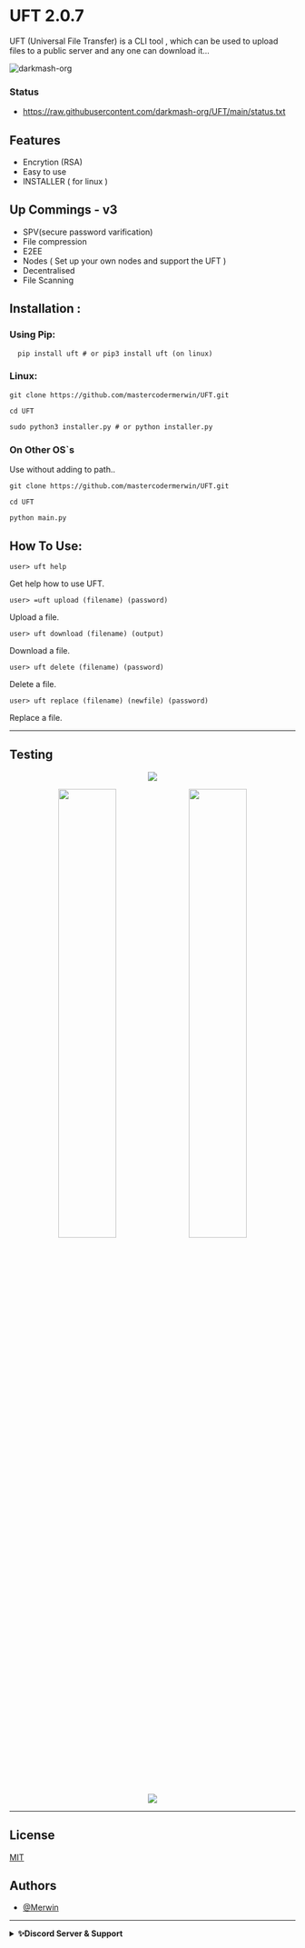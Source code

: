 # UFT 2.0.7
  

UFT (Universal File Transfer) is a CLI tool , which can  be used to upload files to a public server and any one can download it...
<p float="left">
 <img src="https://komarev.com/ghpvc/?username=merwin-UFT&label=Project%20Views-Github&color=0e75b6&style=flat" alt="darkmash-org" /> 
<img alt="" src="https://static.pepy.tech/personalized-badge/uft?period=total&units=international_system&left_color=blue&right_color=orange&left_text=Downloads">

</p>

### Status
  - https://raw.githubusercontent.com/darkmash-org/UFT/main/status.txt

## Features

- Encrytion (RSA)
- Easy to use
- INSTALLER ( for linux )

## Up Commings - v3
- SPV(secure password varification) 
- File compression 
- E2EE
- Nodes ( Set up your own nodes and support the UFT ) 
- Decentralised 
- File Scanning

## Installation :

### Using Pip:

```
  pip install uft # or pip3 install uft (on linux)
```

### Linux:

```
git clone https://github.com/mastercodermerwin/UFT.git
```

```
cd UFT
```

```
sudo python3 installer.py # or python installer.py
```

### On Other OS`s
Use without adding to path..

```
git clone https://github.com/mastercodermerwin/UFT.git
```

```
cd UFT
```

```
python main.py
```


## How To Use:

```
user> uft help
```
Get help how to use UFT.

```
user> =uft upload (filename) (password)
```
Upload a file.

```
user> uft download (filename) (output) 
```
Download a file.

```
user> uft delete (filename) (password) 
```
Delete a file.

```
user> uft replace (filename) (newfile) (password)
``` 
Replace a file.

<hr>

## Testing
       
<p align="center">
<img src="https://cdn.discordapp.com/attachments/951417646191083551/1077843592057454653/Screenshot_from_2023-02-22_12-09-32.png">
  </p>
<p align="center">
<img width="45%" src="https://cdn.discordapp.com/attachments/951417646191083551/1077843622327758848/Screenshot_from_2023-02-22_12-10-48.png">
<img  width="45%" src="https://cdn.discordapp.com/attachments/951417646191083551/1077843652967137320/Screenshot_from_2023-02-22_12-11-21.png">
</p>
<p align="center">

  <img src="https://cdn.discordapp.com/attachments/951417646191083551/1077843704838115348/Screenshot_from_2023-02-22_12-11-57.png">
</p>

<hr>

## License

[MIT](https://choosealicense.com/licenses/mit/)


## Authors

- [@Merwin](https://www.github.com/mastercodermerwin)


 

<hr>
<details>
    <summary><b>✨Discord Server & Support</b></summary><br/>
 <h3 align="center">Darkmash Official Server </h3>
 
### ⬇️ ⬇️ ⬇️ ⬇️ INVITE LINK ⬇️ ⬇️ ⬇️ ⬇️ 

https://discord.gg/SC54bSgnyQ
</details>  

